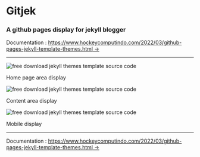 # Gitjek

### A github pages display for jekyll blogger

Documentation : [https://www.hockeycomputindo.com/2022/03/github-pages-jekyll-template-themes.html →](https://www.hockeycomputindo.com/2022/03/github-pages-jekyll-template-themes.html)

------------------------

![free download jekyll themes template source code]()

Home page area display

![free download jekyll themes template source code]()

Content area display


![free download jekyll themes template source code]()

Mobile display

----------------------------------

Documentation : [https://www.hockeycomputindo.com/2022/03/github-pages-jekyll-template-themes.html →](https://www.hockeycomputindo.com/2022/03/github-pages-jekyll-template-themes.html)







